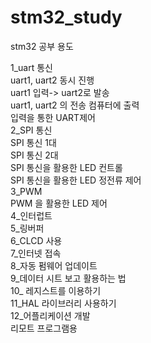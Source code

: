 # stm32_study
stm32 공부 용도 <BR>

1_uart 통신 <BR>
  uart1, uart2 동시 진행  <BR>
  uart1 입력-> uart2로 발송  <BR>
  uart1, uart2 의 전송 컴퓨터에 출력  <BR>
  입력을 통한 UART제어  <BR>
2_SPI 통신  <BR>
  SPI 통신 1대 <BR>
  SPI 통신 2대  <BR>
  SPI 통신을 활용한 LED 컨트롤  <BR>
  SPI 통신을 활용한 LED 정전류 제어  <BR>
3_PWM  <BR>
  PWM 을 활용한 LED 제어  <BR>
4_인터럽트  <BR>
5_링버퍼 <BR>
6_CLCD 사용 <BR>
7_인터넷 접속  <BR>
8_자동 펌웨어 업데이트  <BR>
9_데이터 시트 보고 활용하는 법 <BR>
10_ 레지스트를 이용하기 <BR>
11_HAL 라이브러리 사용하기 <BR>
12_어플리케이션 개발  <BR>
  리모트 프로그램용  <BR>
